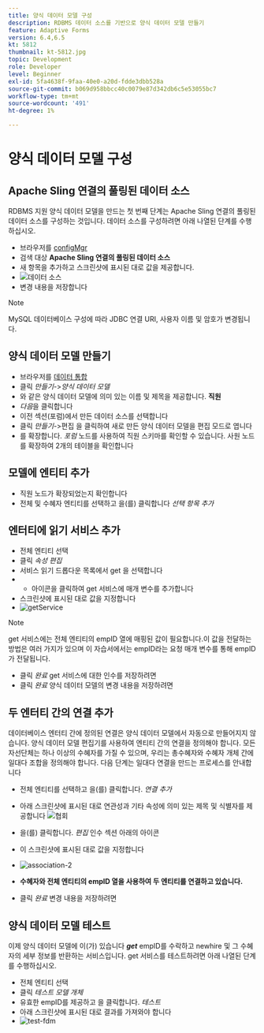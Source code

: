 ```yaml
---
title: 양식 데이터 모델 구성
description: RDBMS 데이터 소스를 기반으로 양식 데이터 모델 만들기
feature: Adaptive Forms
version: 6.4,6.5
kt: 5812
thumbnail: kt-5812.jpg
topic: Development
role: Developer
level: Beginner
exl-id: 5fa4638f-9faa-40e0-a20d-fdde3dbb528a
source-git-commit: b069d958bbcc40c0079e87d342db6c5e53055bc7
workflow-type: tm+mt
source-wordcount: '491'
ht-degree: 1%

---
```


# 양식 데이터 모델 구성

## Apache Sling 연결의 풀링된 데이터 소스

RDBMS 지원 양식 데이터 모델을 만드는 첫 번째 단계는 Apache Sling 연결의 풀링된 데이터 소스를 구성하는 것입니다. 데이터 소스를 구성하려면 아래 나열된 단계를 수행하십시오.

* 브라우저를 [configMgr](http://localhost:4502/system/console/configMgr)
* 검색 대상 **Apache Sling 연결의 풀링된 데이터 소스**
* 새 항목을 추가하고 스크린샷에 표시된 대로 값을 제공합니다.
* ![데이터 소스](assets/data-source.png)
* 변경 내용을 저장합니다

>[!NOTE]
>MySQL 데이터베이스 구성에 따라 JDBC 연결 URI, 사용자 이름 및 암호가 변경됩니다.


## 양식 데이터 모델 만들기

* 브라우저를 [데이터 통합](http://localhost:4502/aem/forms.html/content/dam/formsanddocuments-fdm)
* 클릭 _만들기_->_양식 데이터 모델_
* 와 같은 양식 데이터 모델에 의미 있는 이름 및 제목을 제공합니다. **직원**
* _다음_&#x200B;을 클릭합니다
* 이전 섹션(포럼)에서 만든 데이터 소스를 선택합니다
* 클릭 _만들기_->편집 을 클릭하여 새로 만든 양식 데이터 모델을 편집 모드로 엽니다
* 를 확장합니다. _포럼_ 노드를 사용하여 직원 스키마를 확인할 수 있습니다. 사원 노드를 확장하여 2개의 테이블을 확인합니다

## 모델에 엔티티 추가

* 직원 노드가 확장되었는지 확인합니다
* 전체 및 수혜자 엔티티를 선택하고 을(를) 클릭합니다 _선택 항목 추가_

## 엔터티에 읽기 서비스 추가

* 전체 엔티티 선택
* 클릭 _속성 편집_
* 서비스 읽기 드롭다운 목록에서 get 을 선택합니다
* + 아이콘을 클릭하여 get 서비스에 매개 변수를 추가합니다
* 스크린샷에 표시된 대로 값을 지정합니다
* ![getService](assets/get-service.png)
>[!NOTE]
> get 서비스에는 전체 엔티티의 empID 열에 매핑된 값이 필요합니다.이 값을 전달하는 방법은 여러 가지가 있으며 이 자습서에서는 empID라는 요청 매개 변수를 통해 empID가 전달됩니다.
* 클릭 _완료_ get 서비스에 대한 인수를 저장하려면
* 클릭 _완료_ 양식 데이터 모델의 변경 내용을 저장하려면

## 두 엔터티 간의 연결 추가

데이터베이스 엔터티 간에 정의된 연결은 양식 데이터 모델에서 자동으로 만들어지지 않습니다. 양식 데이터 모델 편집기를 사용하여 엔티티 간의 연결을 정의해야 합니다. 모든 자선단체는 하나 이상의 수혜자를 가질 수 있으며, 우리는 총수혜자와 수혜자 개체 간에 일대다 조합을 정의해야 합니다.
다음 단계는 일대다 연결을 만드는 프로세스를 안내합니다

* 전체 엔티티를 선택하고 을(를) 클릭합니다. _연결 추가_
* 아래 스크린샷에 표시된 대로 연관성과 기타 속성에 의미 있는 제목 및 식별자를 제공합니다
   ![협회](assets/association-entities-1.png)

* 을(를) 클릭합니다. _편집_ 인수 섹션 아래의 아이콘

* 이 스크린샷에 표시된 대로 값을 지정합니다
* ![association-2](assets/association-entities.png)
* **수혜자와 전체 엔티티의 empID 열을 사용하여 두 엔티티를 연결하고 있습니다.**
* 클릭 _완료_ 변경 내용을 저장하려면

## 양식 데이터 모델 테스트

이제 양식 데이터 모델에 이(가) 있습니다 **_get_** empID를 수락하고 newhire 및 그 수혜자의 세부 정보를 반환하는 서비스입니다. get 서비스를 테스트하려면 아래 나열된 단계를 수행하십시오.

* 전체 엔티티 선택
* 클릭 _테스트 모델 개체_
* 유효한 empID를 제공하고 을 클릭합니다. _테스트_
* 아래 스크린샷에 표시된 대로 결과를 가져와야 합니다
* ![test-fdm](assets/test-form-data-model.png)
